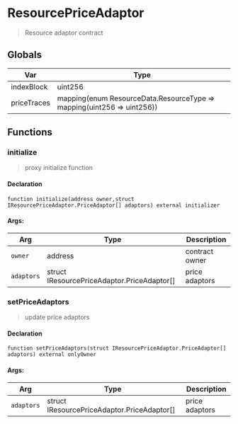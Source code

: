 # ResourcePriceAdaptor



> Resource adaptor contract

## Globals
| Var | Type |
| --- | --- |
| indexBlock | uint256 |
| priceTraces | mapping(enum ResourceData.ResourceType => mapping(uint256 => uint256)) |

## Functions
### initialize

> proxy initialize function


#### Declaration
```
function initialize(address owner,struct IResourcePriceAdaptor.PriceAdaptor[] adaptors) external initializer
```

#### Args:
| Arg | Type | Description |
| --- | --- | --- |
|`owner` | address | contract owner
|`adaptors` | struct IResourcePriceAdaptor.PriceAdaptor[] | price adaptors

### setPriceAdaptors

> update price adaptors


#### Declaration
```
function setPriceAdaptors(struct IResourcePriceAdaptor.PriceAdaptor[] adaptors) external onlyOwner
```

#### Args:
| Arg | Type | Description |
| --- | --- | --- |
|`adaptors` | struct IResourcePriceAdaptor.PriceAdaptor[] | price adaptors


